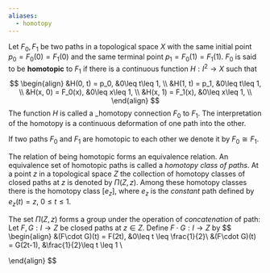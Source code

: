 ```yaml
---
aliases:
  - homotopy
---
```


Let $F_0, F_1$ be two paths in a topological space $X$ with the same initial point $p_0 = F_0(0) = F_1(0)$ and the same terminal point $p_1 = F_0(1) = F_1(1)$. $F_0$ is said to be **homotopic** to $F_1$ if there is a continuous function $H: I^2 \to X$ such that
$$
\begin{align}
&H(0, t) = p_0, &0\leq t\leq 1, \\
&H(1, t) = p_1, &0\leq t\leq 1, \\
&H(x, 0) = F_0(x), &0\leq x\leq 1, \\
&H(x, 1) = F_1(x), &0\leq x\leq 1, \\
\end{align}
$$
The function $H$ is called a _homotopy connection $F_0$ to $F_1$.
The interpretation of the homotopy is a continuous deformation of one path into the other.

If two paths $F_0$ and $F_1$ are homotopic to each other we denote it by $F_0 \cong F_1$.

The relation of being homotopic forms an equivalence relation. An equivalence set of homotopic paths is called a _homotopy class of paths_. At a point $z$ in a topological space $Z$ the collection of homotopy classes of closed paths at $z$ is denoted by $\Pi(Z, z)$. Among these homotopy classes there is the homotopy class $[e_z]$, where $e_z$ is the _constant_ path defined by $e_z(t) = z$, $0 \leq t \leq 1$.

The set $\Pi(Z, z)$ forms a group under the operation of _concatenation_ of path: 
Let $F, G: I \to Z$ be closed paths at $z \in Z$. Define $F \cdot G : I \to Z$ by
$$
\begin{align}
&(F\cdot G)(t) = F(2t), &0\leq t \leq \frac{1}{2}\\
&(F\cdot G)(t) = G(2t-1), &\frac{1}{2}\leq t \leq 1 \\

\end{align}
$$
